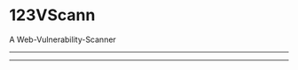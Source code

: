 # 123VScann
A Web-Vulnerability-Scanner
- - - - - - - - - - - - - - - - - - -

- - - - - - - - - - - - - - - - - - -
